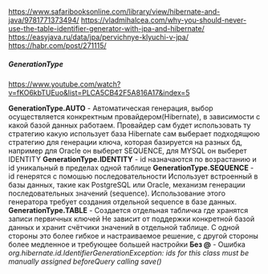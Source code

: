 https://www.safaribooksonline.com/library/view/hibernate-and-java/9781771373494/
https://vladmihalcea.com/why-you-should-never-use-the-table-identifier-generator-with-jpa-and-hibernate/
https://easyjava.ru/data/jpa/pervichnye-klyuchi-v-jpa/	
https://habr.com/post/271115/
			      
##### GenerationType
https://www.youtube.com/watch?v=fKO6kbTUEuo&list=PLCA5CB42F5A816A17&index=5

**GenerationType.AUTO** - Автоматическая генерация, выбор осуществляется конкректным провайдером(Hibernate), 
                          в зависимости с какой базой данных  работаем.
                          Провайдер сам будет использовать ту стратегию какую использует база
                          Hibernate сам выберает подходящюю стратегию для 
					      генерации ключа, которая базируется на разных бд,
					      например для Oracle он выберет SEQUENCE, для MYSQL он выберет IDENTITY
**GenerationType.IDENTITY** - id назначаются по возрастанию и id уникальный в пределах одной таблице
**GenerationType.SEQUENCE** - id генерятся с помошью последовательности
                              Использует встроенный в базы данных, такие как PostgreSQL или Oracle, 
						      механизм генерации последовательных значений (sequence). 
						      Использование этого генератора требует создания отдельной sequence в базе данных.
**GenerationType.TABLE** - Создается отдельная табличка где хранятся записи первичных ключей
                           Не зависит от поддержки конкретной базой данных и хранит счётчики значений в отдельной таблице. 
                           С одной стороны это более гибкое и настраиваемое решение, 
                           с другой стороны более медленное и требующее большей настройки
**Без @** - Ошибка *org.hibernate.id.IdentifierGenerationException: ids for this class must be manually assigned beforeQuery calling save()*